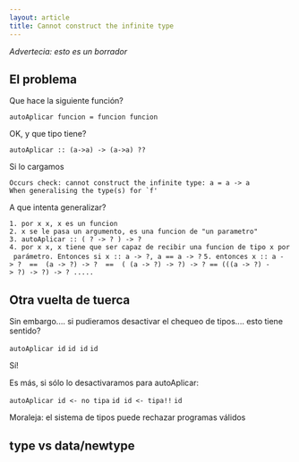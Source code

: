 ```yaml
---
layout: article
title: Cannot construct the infinite type
---
```


*Advertecia: esto es un borrador*

El problema
-----------

Que hace la siguiente función?

`autoAplicar funcion = funcion funcion`

OK, y que tipo tiene?

`autoAplicar :: (a->a) -> (a->a) ??`

Si lo cargamos

`Occurs check: cannot construct the infinite type: a = a -> a`
`` When generalising the type(s) for `f' ``

A que intenta generalizar?

`1. por x x, x es un funcion`
`2. x se le pasa un argumento, es una funcion de "un parametro" `
`3. autoAplicar :: ( ? -> ? ) -> ?`
`4. por x x, x tiene que ser capaz de recibir una funcion de tipo x por parámetro. Entonces si x :: a -> ?, a == a -> ?`
`5. entonces x :: a -> ?  ==  (a -> ?) -> ?  ==  ( (a -> ?) -> ?) -> ? == (((a -> ?) -> ?) -> ?) -> ? .....`

Otra vuelta de tuerca
---------------------

Sin embargo.... si pudieramos desactivar el chequeo de tipos.... esto tiene sentido?

`autoAplicar id`
`id id`
`id`

Sí!

Es más, si sólo lo desactivaramos para autoAplicar:

`autoAplicar id <- no tipa`
`id id <- tipa!!`
`id`

Moraleja: el sistema de tipos puede rechazar programas válidos

type vs data/newtype
--------------------
